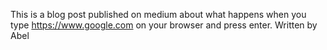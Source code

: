 This is a blog post published on medium about what happens when you type https://www.google.com on your browser and press enter.
Written by Abel
